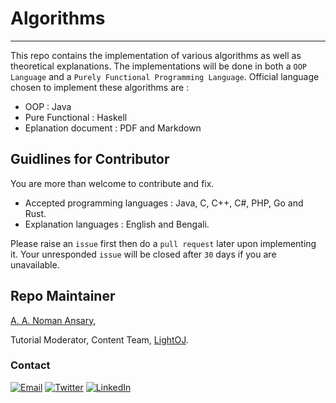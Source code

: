 # Algorithms
---

This repo contains the implementation of various algorithms as well as theoretical explanations. The implementations will be done in both a `OOP Language` and a `Purely Functional Programming Language`.
Official language chosen to implement these algorithms are :

* OOP : Java
* Pure Functional : Haskell 
* Eplanation document : PDF and Markdown

## Guidlines for Contributor

You are more than welcome to contribute and fix.
* Accepted programming languages : Java, C, C++, C#, PHP, Go and Rust.
* Explanation languages : English and Bengali.

Please raise an `issue` first then do a `pull request` later upon implementing it. Your unresponded `issue` will be closed after `30` days if you are unavailable.

##  Repo Maintainer

[A. A. Noman Ansary](https://github.com/showrav-ansary "A. A. Noman Ansary"),

Tutorial Moderator, Content Team, [LightOJ](https://lightoj.com/home "LightOJ").

### Contact 

<a href="mailto:showrav.ansary.bd@gmail.com"><img alt="Email" src="https://img.shields.io/badge/Gmail-showrav.ansary.bd@gmail.com-red?style=flat&logo=gmail"></a>
<a href="https://twitter.com/ansary_showrav"><img alt="Twitter" src="https://img.shields.io/badge/Twitter-A._A._Noman_Ansary-blue?style=flat&logo=twitter"></a>
<a href="https://www.linkedin.com/in/showrav-ansary/"><img alt="LinkedIn" src="https://img.shields.io/badge/LinkedIn-A._A._Noman_Ansary-blue?style=flat&logo=linkedin"></a>

